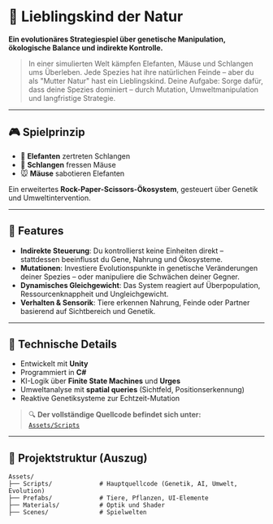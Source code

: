 # 🌿 Lieblingskind der Natur

**Ein evolutionäres Strategiespiel über genetische Manipulation, ökologische Balance und indirekte Kontrolle.**

> In einer simulierten Welt kämpfen Elefanten, Mäuse und Schlangen ums Überleben. Jede Spezies hat ihre natürlichen Feinde – aber du als "Mutter Natur" hast ein Lieblingskind. Deine Aufgabe: Sorge dafür, dass deine Spezies dominiert – durch Mutation, Umweltmanipulation und langfristige Strategie.

---

## 🎮 Spielprinzip

- 🐘 **Elefanten** zertreten Schlangen  
- 🐍 **Schlangen** fressen Mäuse  
- 🐭 **Mäuse** sabotieren Elefanten  

Ein erweitertes **Rock-Paper-Scissors-Ökosystem**, gesteuert über Genetik und Umweltintervention.

---

## 🧬 Features

- **Indirekte Steuerung**: Du kontrollierst keine Einheiten direkt – stattdessen beeinflusst du Gene, Nahrung und Ökosysteme.
- **Mutationen**: Investiere Evolutionspunkte in genetische Veränderungen deiner Spezies – oder manipuliere die Schwächen deiner Gegner.
- **Dynamisches Gleichgewicht**: Das System reagiert auf Überpopulation, Ressourcenknappheit und Ungleichgewicht.
- **Verhalten & Sensorik**: Tiere erkennen Nahrung, Feinde oder Partner basierend auf Sichtbereich und Genetik.

---

## 🔧 Technische Details

- Entwickelt mit **Unity**
- Programmiert in **C#**
- KI-Logik über **Finite State Machines** und **Urges**
- Umweltanalyse mit **spatial queries** (Sichtfeld, Positionserkennung)
- Reaktive Genetiksysteme zur Echtzeit-Mutation

> 🔍 **Der vollständige Quellcode befindet sich unter:**  
> [`Assets/Scripts`](Assets/Scripts)

---

## 📁 Projektstruktur (Auszug)

```text
Assets/
├── Scripts/             # Hauptquellcode (Genetik, AI, Umwelt, Evolution)
├── Prefabs/             # Tiere, Pflanzen, UI-Elemente
├── Materials/           # Optik und Shader
├── Scenes/              # Spielwelten
